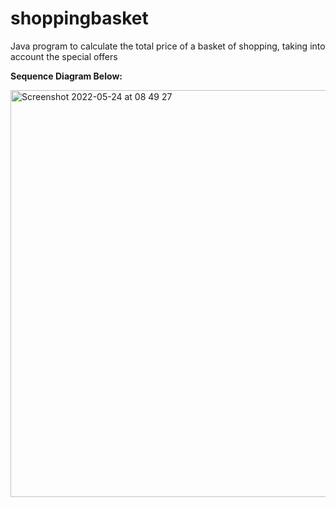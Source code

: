 # shoppingbasket
Java program to calculate the total price of a basket of shopping, taking into account the special offers

**Sequence Diagram Below:**

<img width="651" alt="Screenshot 2022-05-24 at 08 49 27" src="https://user-images.githubusercontent.com/17704966/169978046-14a33aee-5682-4bde-8aa5-0fa17d80d7a0.png">
